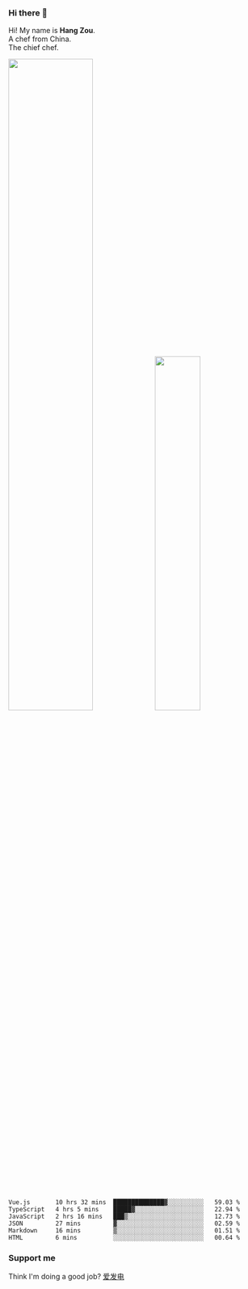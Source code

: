 ### Hi there 👋

Hi! My name is **Hang Zou**.  
A chef from China.  
The chief chef.

<img align="" width="57.5%" src="https://github-readme-stats.vercel.app/api?username=zouhangwithsweet&hide_title=true&hide_border=true&show_icons=true&include_all_commits=true&line_height=21" /><img align="" width="42.4%" src="https://github-readme-stats.vercel.app/api/top-langs/?username=zouhangwithsweet&hide_title=true&hide_border=true&layout=compact" />

<!--START_SECTION:waka-->

```text
Vue.js       10 hrs 32 mins  ██████████████▓░░░░░░░░░░   59.03 %
TypeScript   4 hrs 5 mins    █████▓░░░░░░░░░░░░░░░░░░░   22.94 %
JavaScript   2 hrs 16 mins   ███▒░░░░░░░░░░░░░░░░░░░░░   12.73 %
JSON         27 mins         ▓░░░░░░░░░░░░░░░░░░░░░░░░   02.59 %
Markdown     16 mins         ▒░░░░░░░░░░░░░░░░░░░░░░░░   01.51 %
HTML         6 mins          ░░░░░░░░░░░░░░░░░░░░░░░░░   00.64 %
```

<!--END_SECTION:waka-->

### Support me

Think I'm doing a good job? [爱发电](https://afdian.net/@zouhangsweet)
